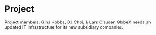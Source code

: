 # Project
Project members: Gina Hobbs, DJ Choi, & Lars Clausen
GlobeX needs an updated IT infrastructure for its new subsidiary companies.
